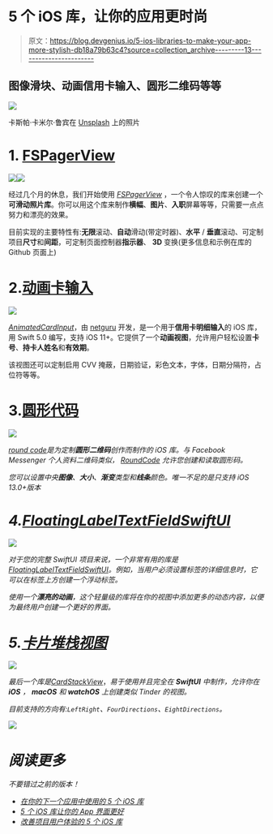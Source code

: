 # 5 个 iOS 库，让你的应用更时尚

> 原文：<https://blog.devgenius.io/5-ios-libraries-to-make-your-app-more-stylish-db18a79b63c4?source=collection_archive---------13----------------------->

## 图像滑块、动画信用卡输入、圆形二维码等等

![](img/250a9e979cfb49e52c28889a711d1d88.png)

卡斯帕·卡米尔·鲁宾在 [Unsplash](https://unsplash.com?utm_source=medium&utm_medium=referral) 上的照片

# 1. [FSPagerView](https://github.com/WenchaoD/FSPagerView)

![](img/aca316d3069975be4c9494ddcd9e0b55.png)![](img/254f670988bb64fca77d76976dea94d5.png)

经过几个月的休息，我们开始使用 [*FSPagerView*](https://github.com/WenchaoD/FSPagerView) ，一个令人惊叹的库来创建一个**可滑动照片库**。你可以用这个库来制作**横幅**、**图片**、**入职**屏幕等等，只需要一点点努力和漂亮的效果。

目前实现的主要特性有:**无限**滚动、**自动**滑动(带定时器)、**水平** / **垂直**滚动、可定制项目**尺寸**和**间距**，可定制页面控制器**指示器**、 **3D** 变换(更多信息和示例在库的 Github 页面上)

# 2.[动画卡输入](https://github.com/netguru/AnimatedCardInput)

![](img/bb99689a9d6813c015b133f5a47d9aab.png)

[*AnimatedCardInput*](https://github.com/netguru/AnimatedCardInput)，由 [netguru](https://github.com/netguru) 开发，是一个用于**信用卡明细输入**的 iOS 库，用 Swift 5.0 编写，支持 iOS 11+。它提供了一个**动画视图**，允许用户轻松设置**卡号**、**持卡人姓名**和**有效期**。

该视图还可以定制启用 CVV 掩蔽，日期验证，彩色文本，字体，日期分隔符，占位符等等。

# 3.[圆形代码](https://github.com/aslanyanhaik/RoundCode)

![](img/787eda9f83020c86ac008f65dfd845fb.png)

[*round code*](https://github.com/aslanyanhaik/RoundCode)*是为定制**圆形二维码**创作而制作的 iOS 库。与 Facebook Messenger 个人资料二维码类似， [*RoundCode*](https://github.com/aslanyanhaik/RoundCode) 允许您创建和读取圆形码。*

*您可以设置中央**图像**、**大小**、**渐变**类型和**线条**颜色。唯一不足的是只支持 iOS 13.0+版本*

# *4.[FloatingLabelTextFieldSwiftUI](https://github.com/kishanraja/FloatingLabelTextFieldSwiftUI)*

*![](img/e8b6a0ad57cc98ebd41c1ee312aafddc.png)*

*对于您的完整 SwiftUI 项目来说，一个非常有用的库是[*FloatingLabelTextFieldSwiftUI*](https://github.com/kishanraja/FloatingLabelTextFieldSwiftUI)。例如，当用户必须设置标签的详细信息时，它可以在标签上方创建一个浮动标签。*

*使用一个**漂亮的动画**，这个轻量级的库将在你的视图中添加更多的动态内容，以便为最终用户创建一个更好的界面。*

# *5.[卡片堆栈视图](https://github.com/dadalar/SwiftUI-CardStackView)*

*![](img/fd51c92dc67a96720d4ab0b7cf510ed2.png)*

*最后一个库是[*CardStackView*](https://github.com/dadalar/SwiftUI-CardStackView)*，*易于使用并且完全在 **SwiftUI** 中制作，允许你在 **iOS** ， **macOS** 和 **watchOS** 上创建类似 Tinder 的视图。*

*目前支持的方向有:`LeftRight`、`FourDirections`、`EightDirections`。*

*[![](img/2a5f4681ef2bdba5652dc9b023b668a0.png)](https://www.buymeacoffee.com/nicolidomenico)*

# *阅读更多*

*不要错过之前的版本！*

*   *[在你的下一个应用中使用的 5 个 iOS 库](/better-programming/5-ios-libraries-to-use-on-your-next-app-5510659afcdb)*
*   *[5 个 iOS 库让你的 App 界面更好](/better-programming/5-ios-libraries-to-make-your-app-interface-better-fcbb2292e0e8)*
*   *[改善项目用户体验的 5 个 iOS 库](https://medium.com/better-programming/5-ios-libraries-to-improve-your-projects-user-experience-c079fb81416f)*